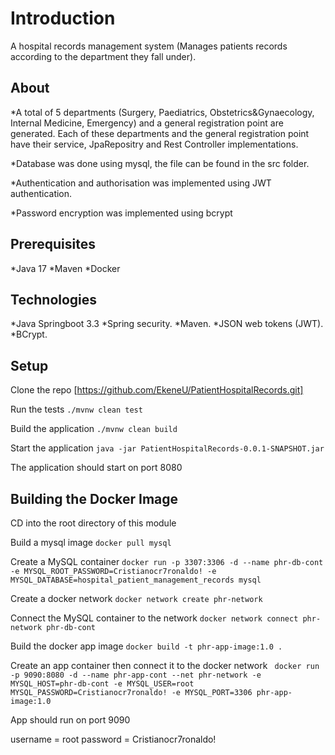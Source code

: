 # Introduction

A hospital records management system (Manages patients records according to the department they fall under).

## About
*A total of 5 departments (Surgery, Paediatrics, Obstetrics&Gynaecology, Internal Medicine, Emergency) and a general registration point are generated.
Each of these departments and the general registration point have their service, JpaRepositry and Rest Controller implementations.

*Database was done using mysql, the file can be found in the src folder.

*Authentication and authorisation was implemented using JWT authentication. 

*Password encryption was implemented using bcrypt

## Prerequisites
*Java 17
*Maven
*Docker

## Technologies

*Java Springboot 3.3
*Spring security.
*Maven.
*JSON web tokens (JWT).
*BCrypt.



## Setup
Clone the repo
[https://github.com/EkeneU/PatientHospitalRecords.git]

Run the tests
`./mvnw clean test`

Build the application
`./mvnw clean build`

Start the application
`java -jar PatientHospitalRecords-0.0.1-SNAPSHOT.jar`

The application should start on port 8080

## Building the Docker Image
CD into the root directory of this module

Build a mysql image
`docker pull mysql`

Create a MySQL container 
`docker run -p 3307:3306 -d --name phr-db-cont -e MYSQL_ROOT_PASSWORD=Cristianocr7ronaldo! -e MYSQL_DATABASE=hospital_patient_management_records mysql`

Create a docker network
`docker network create phr-network`

Connect the MySQL container to the network
`docker network connect phr-network phr-db-cont`

Build the docker app image 
`docker build -t phr-app-image:1.0 .`

Create an app container then connect it to the docker network
` docker run -p 9090:8080 -d --name phr-app-cont --net phr-network -e MYSQL_HOST=phr-db-cont -e MYSQL_USER=root MYSQL_PASSWORD=Cristianocr7ronaldo! -e MYSQL_PORT=3306 phr-app-image:1.0`

App should run on port 9090


username = root
password = Cristianocr7ronaldo!


